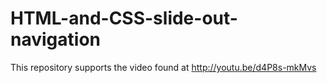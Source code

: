 HTML-and-CSS-slide-out-navigation
=================================

This repository supports the video found at http://youtu.be/d4P8s-mkMvs
